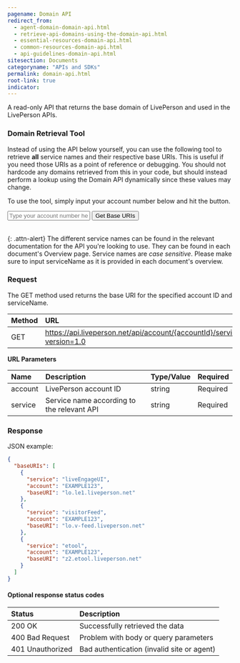 ```yaml
---
pagename: Domain API
redirect_from:
  - agent-domain-domain-api.html
  - retrieve-api-domains-using-the-domain-api.html
  - essential-resources-domain-api.html
  - common-resources-domain-api.html
  - api-guidelines-domain-api.html
sitesection: Documents
categoryname: "APIs and SDKs"
permalink: domain-api.html
root-link: true
indicator:
---
```


A read-only API that returns the base domain of LivePerson and used in the LivePerson APIs.

### Domain Retrieval Tool

Instead of using the API below yourself, you can use the following tool to retrieve **all** service names and their respective base URIs. This is useful if you need those URIs as a point of reference or debugging. You should not hardcode any domains retrieved from this in your code, but should instead perform a lookup using the Domain API dynamically since these values may change.

To use the tool, simply input your account number below and hit the button.

<input type="text" id="account" placeholder="Type your account number here">
<input type="button" id="csds-button" value="Get Base URIs">
<table id="csds-result"></table>

{: .attn-alert}
The different service names can be found in the relevant documentation for the API you're looking to use. They can be found in each document's Overview page. Service names are *case sensitive*. Please make sure to input serviceName as it is provided in each document's overview.

### Request

The GET method used returns the base URI for the specified account ID and serviceName.

| Method | URL |
| :--- | :--- |
| GET | https://api.liveperson.net/api/account/{accountId}/service/{serviceName}/baseURI.json?version=1.0 |

**URL Parameters**

| Name | Description | Type/Value | Required |
| :--- | :--- | :--- | :--- |
| account | LivePerson account ID | string | Required |
| service | Service name according to the relevant API | string | Required |

### Response

JSON example:

```json
{
  "baseURIs": [
    {
      "service": "liveEngageUI",
      "account": "EXAMPLE123",
      "baseURI": "lo.le1.liveperson.net"
    },
    {
      "service": "visitorFeed",
      "account": "EXAMPLE123",
      "baseURI": "lo.v-feed.liveperson.net"
    },
    {
      "service": "etool",
      "account": "EXAMPLE123",
      "baseURI": "z2.etool.liveperson.net"
    }
  ]
}
```

#### Optional response status codes

| Status | Description |
| :--- | :--- |
| 200 OK | Successfully retrieved the data |
| 400 Bad Request | Problem with body or query parameters |
| 401 Unauthorized | Bad authentication (invalid site or agent) |